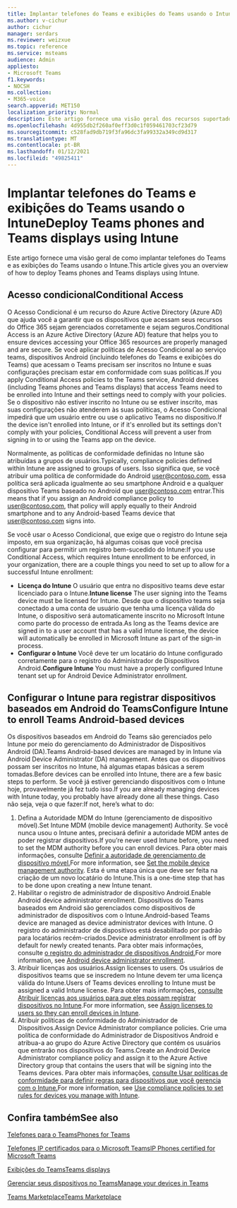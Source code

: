 ```yaml
---
title: Implantar telefones do Teams e exibições do Teams usando o Intune
ms.author: v-cichur
author: cichur
manager: serdars
ms.reviewer: weizxue
ms.topic: reference
ms.service: msteams
audience: Admin
appliesto:
- Microsoft Teams
f1.keywords:
- NOCSH
ms.collection:
- M365-voice
search.appverid: MET150
localization_priority: Normal
description: Este artigo fornece uma visão geral dos recursos suportados pelas exibições do Microsoft Teams.
ms.openlocfilehash: 4d955db2f260af0eff3d0c1f059461703cf23d79
ms.sourcegitcommit: c528fad9db719f3fa96dc3fa99332a349cd9d317
ms.translationtype: MT
ms.contentlocale: pt-BR
ms.lasthandoff: 01/12/2021
ms.locfileid: "49825411"
---
```

# <a name="deploy-teams-phones-and-teams-displays-using-intune"></a><span data-ttu-id="40e3b-103">Implantar telefones do Teams e exibições do Teams usando o Intune</span><span class="sxs-lookup"><span data-stu-id="40e3b-103">Deploy Teams phones and Teams displays using Intune</span></span>

<span data-ttu-id="40e3b-104">Este artigo fornece uma visão geral de como implantar telefones do Teams e as exibições do Teams usando o Intune.</span><span class="sxs-lookup"><span data-stu-id="40e3b-104">This article gives you an overview of how to deploy Teams phones and Teams displays using Intune.</span></span>

## <a name="conditional-access"></a><span data-ttu-id="40e3b-105">Acesso condicional</span><span class="sxs-lookup"><span data-stu-id="40e3b-105">Conditional Access</span></span>

<span data-ttu-id="40e3b-106">O Acesso Condicional é um recurso do Azure Active Directory (Azure AD) que ajuda você a garantir que os dispositivos que acessam seus recursos do Office 365 sejam gerenciados corretamente e sejam seguros.</span><span class="sxs-lookup"><span data-stu-id="40e3b-106">Conditional Access is an Azure Active Directory (Azure AD) feature that helps you to ensure devices accessing your Office 365 resources are properly managed and are secure.</span></span>  <span data-ttu-id="40e3b-107">Se você aplicar políticas de Acesso Condicional ao serviço teams, dispositivos Android (incluindo telefones do Teams e exibições do Teams) que acessam o Teams precisam ser inscritos no Intune e suas configurações precisam estar em conformidade com suas políticas.</span><span class="sxs-lookup"><span data-stu-id="40e3b-107">If you apply Conditional Access policies to the Teams service, Android devices (including Teams phones and Teams displays) that access Teams need to be enrolled into Intune and their settings need to comply with your policies.</span></span>  <span data-ttu-id="40e3b-108">Se o dispositivo não estiver inscrito no Intune ou se estiver inscrito, mas suas configurações não atenderem às suas políticas, o Acesso Condicional impedirá que um usuário entre ou use o aplicativo Teams no dispositivo.</span><span class="sxs-lookup"><span data-stu-id="40e3b-108">If the device isn't enrolled into Intune, or if it's enrolled but its settings don't comply with your policies, Conditional Access will prevent a user from signing in to or using the Teams app on the device.</span></span>

<span data-ttu-id="40e3b-109">Normalmente, as políticas de conformidade definidas no Intune são atribuídas a grupos de usuários.</span><span class="sxs-lookup"><span data-stu-id="40e3b-109">Typically, compliance policies defined within Intune are assigned to groups of users.</span></span>  <span data-ttu-id="40e3b-110">Isso significa que, se você atribuir uma política de conformidade do Android user@contoso.com, essa política será aplicada igualmente ao seu smartphone Android e a qualquer dispositivo Teams baseado no Android que user@contoso.com entrar.</span><span class="sxs-lookup"><span data-stu-id="40e3b-110">This means that if you assign an Android compliance policy to user@contoso.com, that policy will apply equally to their Android smartphone and to any Android-based Teams device that user@contoso.com signs into.</span></span>

<span data-ttu-id="40e3b-111">Se você usar o Acesso Condicional, que exige que o registro do Intune seja imposto, em sua organização, há algumas coisas que você precisa configurar para permitir um registro bem-sucedido do Intune:</span><span class="sxs-lookup"><span data-stu-id="40e3b-111">If you use Conditional Access, which requires Intune enrollment to be enforced, in your organization, there are a couple things you need to set up to allow for a successful Intune enrollment:</span></span>

- <span data-ttu-id="40e3b-112">**Licença do Intune** O usuário que entra no dispositivo teams deve estar licenciado para o Intune.</span><span class="sxs-lookup"><span data-stu-id="40e3b-112">**Intune license** The user signing into the Teams device must be licensed for Intune.</span></span>  <span data-ttu-id="40e3b-113">Desde que o dispositivo teams seja conectado a uma conta de usuário que tenha uma licença válida do Intune, o dispositivo será automaticamente inscrito no Microsoft Intune como parte do processo de entrada.</span><span class="sxs-lookup"><span data-stu-id="40e3b-113">As long as the Teams device are signed in to a user account that has a valid Intune license, the device will automatically be enrolled in Microsoft Intune as part of the sign-in process.</span></span>
- <span data-ttu-id="40e3b-114">**Configurar o Intune** Você deve ter um locatário do Intune configurado corretamente para o registro do Administrador de Dispositivos Android.</span><span class="sxs-lookup"><span data-stu-id="40e3b-114">**Configure Intune** You must have a properly configured Intune tenant set up for Android Device Administrator enrollment.</span></span>

## <a name="configure-intune-to-enroll-teams-android-based-devices"></a><span data-ttu-id="40e3b-115">Configurar o Intune para registrar dispositivos baseados em Android do Teams</span><span class="sxs-lookup"><span data-stu-id="40e3b-115">Configure Intune to enroll Teams Android-based devices</span></span>

<span data-ttu-id="40e3b-116">Os dispositivos baseados em Android do Teams são gerenciados pelo Intune por meio do gerenciamento do Administrador de Dispositivos Android (DA).</span><span class="sxs-lookup"><span data-stu-id="40e3b-116">Teams Android-based devices are managed by in Intune via Android Device Administrator (DA) management.</span></span> <span data-ttu-id="40e3b-117">Antes que os dispositivos possam ser inscritos no Intune, há algumas etapas básicas a serem tomadas.</span><span class="sxs-lookup"><span data-stu-id="40e3b-117">Before devices can be enrolled into Intune, there are a few basic steps to perform.</span></span>  <span data-ttu-id="40e3b-118">Se você já estiver gerenciando dispositivos com o Intune hoje, provavelmente já fez tudo isso.</span><span class="sxs-lookup"><span data-stu-id="40e3b-118">If you are already managing devices with Intune today, you probably have already done all these things.</span></span>  <span data-ttu-id="40e3b-119">Caso não seja, veja o que fazer:</span><span class="sxs-lookup"><span data-stu-id="40e3b-119">If not, here’s what to do:</span></span>

1. <span data-ttu-id="40e3b-120">Defina a Autoridade MDM do Intune (gerenciamento de dispositivo móvel).</span><span class="sxs-lookup"><span data-stu-id="40e3b-120">Set Intune MDM (mobile device management) Authority.</span></span>  <span data-ttu-id="40e3b-121">Se você nunca usou o Intune antes, precisará definir a autoridade MDM antes de poder registrar dispositivos.</span><span class="sxs-lookup"><span data-stu-id="40e3b-121">If you’re never used Intune before, you need to set the MDM authority before you can enroll devices.</span></span> <span data-ttu-id="40e3b-122">Para obter mais informações, consulte [Definir a autoridade de gerenciamento de dispositivo móvel.](https://docs.microsoft.com/intune/fundamentals/mdm-authority-set)</span><span class="sxs-lookup"><span data-stu-id="40e3b-122">For more information, see [Set the mobile device management authority](https://docs.microsoft.com/intune/fundamentals/mdm-authority-set).</span></span>  <span data-ttu-id="40e3b-123">Esta é uma etapa única que deve ser feita na criação de um novo locatário do Intune.</span><span class="sxs-lookup"><span data-stu-id="40e3b-123">This is a one-time step that has to be done upon creating a new Intune tenant.</span></span>
2. <span data-ttu-id="40e3b-124">Habilitar o registro de administrador de dispositivo Android.</span><span class="sxs-lookup"><span data-stu-id="40e3b-124">Enable Android device administrator enrollment.</span></span> <span data-ttu-id="40e3b-125">Dispositivos do Teams baseados em Android são gerenciados como dispositivos de administrador de dispositivos com o Intune.</span><span class="sxs-lookup"><span data-stu-id="40e3b-125">Android-based Teams device are managed as device administrator devices with Intune.</span></span>  <span data-ttu-id="40e3b-126">O registro do administrador de dispositivos está desabilitado por padrão para locatários recém-criados.</span><span class="sxs-lookup"><span data-stu-id="40e3b-126">Device administrator enrollment is off by default for newly created tenants.</span></span>  <span data-ttu-id="40e3b-127">Para obter mais informações, consulte [o registro do administrador de dispositivos Android.](https://docs.microsoft.com/intune/enrollment/android-enroll-device-administrator)</span><span class="sxs-lookup"><span data-stu-id="40e3b-127">For more information, see [Android device administrator enrollment](https://docs.microsoft.com/intune/enrollment/android-enroll-device-administrator).</span></span>
3. <span data-ttu-id="40e3b-128">Atribuir licenças aos usuários.</span><span class="sxs-lookup"><span data-stu-id="40e3b-128">Assign licenses to users.</span></span> <span data-ttu-id="40e3b-129">Os usuários de dispositivos teams que se inscredem no Intune devem ter uma licença válida do Intune.</span><span class="sxs-lookup"><span data-stu-id="40e3b-129">Users of Teams devices enrolling to Intune must be assigned a valid Intune license.</span></span> <span data-ttu-id="40e3b-130">Para obter mais informações, [consulte Atribuir licenças aos usuários para que eles possam registrar dispositivos no Intune](https://docs.microsoft.com/intune/fundamentals/licenses-assign).</span><span class="sxs-lookup"><span data-stu-id="40e3b-130">For more information, see [Assign licenses to users so they can enroll devices in Intune](https://docs.microsoft.com/intune/fundamentals/licenses-assign).</span></span>
4. <span data-ttu-id="40e3b-131">Atribuir políticas de conformidade do Administrador de Dispositivos.</span><span class="sxs-lookup"><span data-stu-id="40e3b-131">Assign Device Administrator compliance policies.</span></span>  <span data-ttu-id="40e3b-132">Crie uma política de conformidade do Administrador de Dispositivos Android e atribua-a ao grupo do Azure Active Directory que contém os usuários que entrarão nos dispositivos do Teams.</span><span class="sxs-lookup"><span data-stu-id="40e3b-132">Create an Android Device Administrator compliance policy and assign it to the Azure Active Directory group that contains the users that will be signing into the Teams devices.</span></span> <span data-ttu-id="40e3b-133">Para obter mais informações, [consulte Usar políticas de conformidade para definir regras para dispositivos que você gerencia com o Intune.](https://docs.microsoft.com/mem/intune/protect/device-compliance-get-started)</span><span class="sxs-lookup"><span data-stu-id="40e3b-133">For more information, see [Use compliance policies to set rules for devices you manage with Intune](https://docs.microsoft.com/mem/intune/protect/device-compliance-get-started).</span></span>

## <a name="see-also"></a><span data-ttu-id="40e3b-134">Confira também</span><span class="sxs-lookup"><span data-stu-id="40e3b-134">See also</span></span>

[<span data-ttu-id="40e3b-135">Telefones para o Teams</span><span class="sxs-lookup"><span data-stu-id="40e3b-135">Phones for Teams</span></span>](phones-for-teams.md)

[<span data-ttu-id="40e3b-136">Telefones IP certificados para o Microsoft Teams</span><span class="sxs-lookup"><span data-stu-id="40e3b-136">IP Phones certified for Microsoft Teams</span></span>](teams-ip-phones.md)

[<span data-ttu-id="40e3b-137">Exibições do Teams</span><span class="sxs-lookup"><span data-stu-id="40e3b-137">Teams displays</span></span>](teams-displays.md)

[<span data-ttu-id="40e3b-138">Gerenciar seus dispositivos no Teams</span><span class="sxs-lookup"><span data-stu-id="40e3b-138">Manage your devices in Teams</span></span>](device-management.md)

[<span data-ttu-id="40e3b-139">Teams Marketplace</span><span class="sxs-lookup"><span data-stu-id="40e3b-139">Teams Marketplace</span></span>](https://office.com/teamsdevices)
